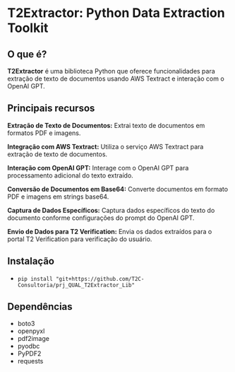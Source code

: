 # T2Extractor: Python Data Extraction Toolkit

## O que é?
**T2Extractor** é uma biblioteca Python que oferece funcionalidades para extração de texto de documentos usando AWS Textract e interação com o OpenAI GPT.

## Principais recursos
**Extração de Texto de Documentos:** Extrai texto de documentos em formatos PDF e imagens.

**Integração com AWS Textract:** Utiliza o serviço AWS Textract para extração de texto de documentos.

**Interação com OpenAI GPT:** Interage com o OpenAI GPT para processamento adicional do texto extraído.

**Conversão de Documentos em Base64:** Converte documentos em formato PDF e imagens em strings base64.

**Captura de Dados Específicos:** Captura dados específicos do texto do documento conforme configurações do prompt do OpenAI GPT.

**Envio de Dados para T2 Verification:** Envia os dados extraídos para o portal T2 Verification para verificação do usuário.

## Instalação
- `pip install "git+https://github.com/T2C-Consultoria/prj_QUAL_T2Extractor_Lib"`

## Dependências
- boto3
- openpyxl
- pdf2image
- pyodbc
- PyPDF2
- requests
